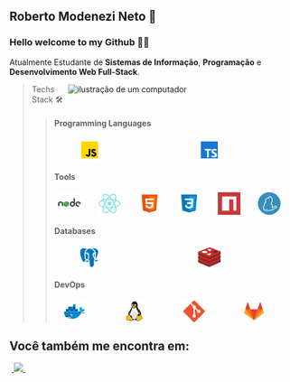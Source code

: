 ## Roberto Modenezi Neto 👋

### Hello welcome to my Github 🐱‍🏍

 Atualmente Estudante de **Sistemas de Informação**, **Programação** e **Desenvolvimento Web Full-Stack**.

 <img src="https://raw.githubusercontent.com/MicaelliMedeiros/micaellimedeiros/master/image/computer-illustration.png" alt="ilustração de um computador" min-width="400px" max-width="400px" width="400px" align="right">

> Techs Stack 🛠️
>
>>#### Programming Languages
>><div style="display:flex; justify-content:space-around; width: 100%;">
>>  <img src="https://raw.githubusercontent.com/natanfoleto/natanfoleto/73848425427ac00323854248830b67ee1bc3e439/assets/javascript.svg" height="40px"/>&nbsp;
>>  <img src="https://raw.githubusercontent.com/natanfoleto/natanfoleto/81bead1016f85a6463569135bbfc80c05472052c/assets/typescript.svg" height="40px"/>&nbsp;
>></div>
>>
>>#### Tools
>><div style="display:flex; justify-content:space-around; width: 100%;">
>>  <img src="https://raw.githubusercontent.com/natanfoleto/natanfoleto/81bead1016f85a6463569135bbfc80c05472052c/assets/nodejs.svg" height="40px"/>&nbsp;
>>  <img src="https://raw.githubusercontent.com/natanfoleto/natanfoleto/81bead1016f85a6463569135bbfc80c05472052c/assets/react.svg" height="40px"/>&nbsp;
>>  <img src="https://raw.githubusercontent.com/natanfoleto/natanfoleto/81bead1016f85a6463569135bbfc80c05472052c/assets/html5.svg" height="40px"/>&nbsp;
>>  <img src="https://raw.githubusercontent.com/natanfoleto/natanfoleto/81bead1016f85a6463569135bbfc80c05472052c/assets/css3.svg" height="40px"/>&nbsp;
>>  <img src="https://raw.githubusercontent.com/natanfoleto/natanfoleto/main/assets/npm.png" height="40px"/>&nbsp;
>>  <img src="https://raw.githubusercontent.com/natanfoleto/natanfoleto/main/assets/yarn.png" height="40px"/>&nbsp;
>></div>
>>
>>#### Databases
>><div style="display:flex; justify-content:space-around; width: 100%;">
>>  <img src="https://raw.githubusercontent.com/natanfoleto/natanfoleto/81bead1016f85a6463569135bbfc80c05472052c/assets/postgreesql.svg" height="40px"/>&nbsp;
>>  <img src="https://github.com/natanfoleto/natanfoleto/blob/main/assets/redis.svg" height="40px"/>&nbsp;
>></div>
>>
>>#### DevOps
>><div style="display:flex; justify-content:space-around; width: 100%;">
>>  <img src="https://raw.githubusercontent.com/natanfoleto/natanfoleto/81bead1016f85a6463569135bbfc80c05472052c/assets/docker.svg" height="40px"/>&nbsp;
>>  <img src="https://raw.githubusercontent.com/natanfoleto/natanfoleto/81bead1016f85a6463569135bbfc80c05472052c/assets/linux.svg" height="40px"/>&nbsp;
>>  <img src="https://raw.githubusercontent.com/natanfoleto/natanfoleto/main/assets/git.png" height="40px"/>&nbsp;
>>  <img src="https://raw.githubusercontent.com/natanfoleto/natanfoleto/43a0601f050e4ecea3ac787c4d26dcf7edb47e5e/assets/gitlab.svg" height="40px"/>&nbsp;
>></div>

## Você também me encontra em:
&nbsp;<a href="https://www.linkedin.com/in/roberto-modenezi-neto-b5a587285/">
<img src="https://img.shields.io/badge/LinkedIn-0077B5?style=for-the-badge&logo=linkedin&logoColor=white" />
</a>&nbsp;

<br>
